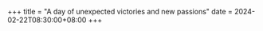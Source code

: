 +++
title = "A day of unexpected victories and new passions"
date = 2024-02-22T08:30:00+08:00
+++





